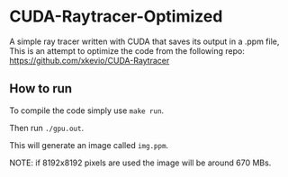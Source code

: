 # CUDA-Raytracer-Optimized
A simple ray tracer written with CUDA that saves its output in a .ppm file, This is an attempt to optimize the code from the following repo: https://github.com/xkevio/CUDA-Raytracer

## How to run
To compile the code simply use ```make run```.

Then run ```./gpu.out```.

This will generate an image called ```img.ppm```.

NOTE: if 8192x8192 pixels are used the image will be around 670 MBs.
